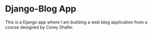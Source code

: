 <h1>Django-Blog App</h1>
<p>This is a Django app where I am building a web blog application from a course designed by Corey Shafer.</p>
